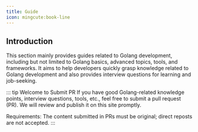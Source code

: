 ```yaml
---
title: Guide
icon: mingcute:book-line
---
```



## Introduction

This section mainly provides guides related to Golang development, including but not limited to Golang basics, advanced topics, tools, and frameworks. It aims to help developers quickly grasp knowledge related to Golang development and also provides interview questions for learning and job-seeking.

::: tip Welcome to Submit PR
If you have good Golang-related knowledge points, interview questions, tools, etc., feel free to submit a pull request (PR). We will review and publish it on this site promptly.

Requirements: The content submitted in PRs must be original; direct reposts are not accepted.
:::
